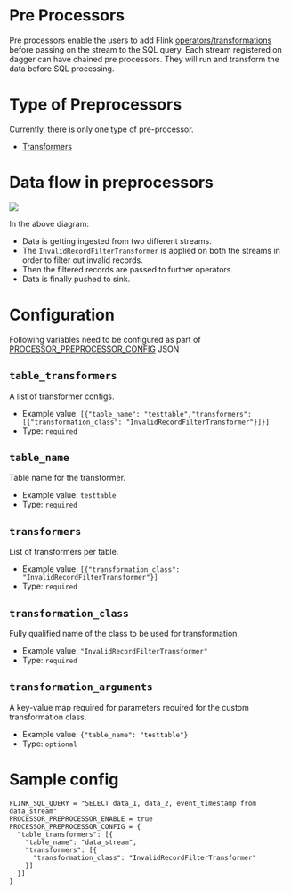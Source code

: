 # Pre Processors

Pre processors enable the users to add Flink [operators/transformations](https://ci.apache.org/projects/flink/flink-docs-release-1.9/dev/stream/operators) before passing on the stream to the SQL query. Each stream registered on dagger can have chained pre processors. They will run and transform the data before SQL processing.

# Type of Preprocessors

Currently, there is only one type of pre-processor.

- [Transformers](../guides/use_transformer.md)

# Data flow in preprocessors

![](/img/pre-processor.png)

In the above diagram:

- Data is getting ingested from two different streams.
- The `InvalidRecordFilterTransformer` is applied on both the streams in order to filter out invalid records.
- Then the filtered records are passed to further operators.
- Data is finally pushed to sink.

# Configuration

Following variables need to be configured as part of [PROCESSOR_PREPROCESSOR_CONFIG](../reference/configuration.md#processor_preprocessor_config) JSON

## `table_transformers`

A list of transformer configs.

- Example value: `[{"table_name": "testtable","transformers": [{"transformation_class": "InvalidRecordFilterTransformer"}]}]`
- Type: `required`

## `table_name`

Table name for the transformer.

- Example value: `testtable`
- Type: `required`

## `transformers`

List of transformers per table.

- Example value: `[{"transformation_class": "InvalidRecordFilterTransformer"}]`
- Type: `required`

## `transformation_class`

Fully qualified name of the class to be used for transformation.

- Example value: `"InvalidRecordFilterTransformer"`
- Type: `required`

## `transformation_arguments`

A key-value map required for parameters required for the custom transformation class.

- Example value: `{"table_name": "testtable"}`
- Type: `optional`

# Sample config

```properties
FLINK_SQL_QUERY = "SELECT data_1, data_2, event_timestamp from data_stream"
PROCESSOR_PREPROCESSOR_ENABLE = true
PROCESSOR_PREPROCESSOR_CONFIG = {
  "table_transformers": [{
    "table_name": "data_stream",
    "transformers": [{
      "transformation_class": "InvalidRecordFilterTransformer"
    }]
  }]
}
```
